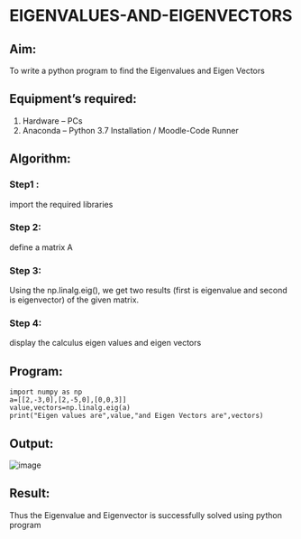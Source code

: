 # EIGENVALUES-AND-EIGENVECTORS
## Aim:
To write a python program to find the Eigenvalues and Eigen Vectors
## Equipment’s required:
1. 	Hardware – PCs
2. 	Anaconda – Python 3.7 Installation / Moodle-Code Runner
## Algorithm:
### Step1 :
import the required libraries
### Step 2: 
define a matrix A
### Step 3:
Using the np.linalg.eig(),  we get two results (first is eigenvalue and second is eigenvector) of the given matrix.
### Step 4: 
display the calculus eigen values and eigen vectors
## Program:
```
import numpy as np
a=[[2,-3,0],[2,-5,0],[0,0,3]]
value,vectors=np.linalg.eig(a)
print("Eigen values are",value,"and Eigen Vectors are",vectors)
```
## Output:
![image](https://github.com/Harishragaventhira/EIGENVALUES-AND-EIGENVECTORS/assets/145548269/d4e13e32-47f2-452f-b01b-fdae266a3702)
## Result:
Thus the Eigenvalue and Eigenvector is successfully solved using python program
